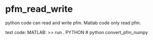 # pfm_read_write
python code can read and write pfm. Matlab code only read pfm.

test code:
MATLAB: >> run .
PYTHON # python convert_pfm_numpy
